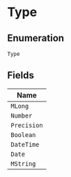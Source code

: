 
# Type

## Enumeration

`Type`

## Fields

| Name |
|  --- |
| `MLong` |
| `Number` |
| `Precision` |
| `Boolean` |
| `DateTime` |
| `Date` |
| `MString` |

